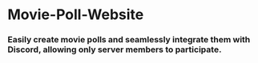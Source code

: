 # Movie-Poll-Website
### Easily create movie polls and seamlessly integrate them with Discord, allowing only server members to participate.
